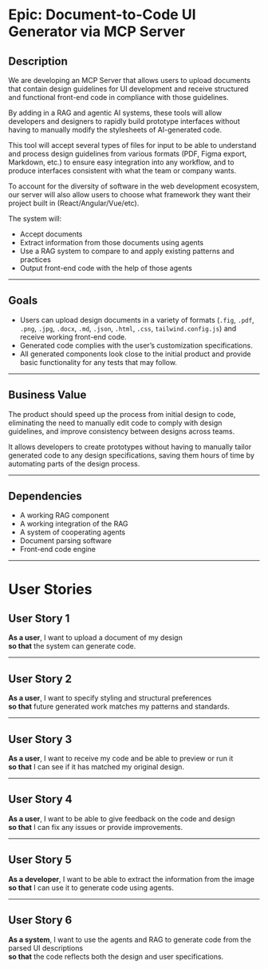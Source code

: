 # Epic: Document-to-Code UI Generator via MCP Server

## Description
We are developing an MCP Server that allows users to upload documents that contain design guidelines for UI development and receive structured and functional front-end code in compliance with those guidelines.

By adding in a RAG and agentic AI systems, these tools will allow developers and designers to rapidly build prototype interfaces without having to manually modify the stylesheets of AI-generated code.

This tool will accept several types of files for input to be able to understand and process design guidelines from various formats (PDF, Figma export, Markdown, etc.) to ensure easy integration into any workflow, and to produce interfaces consistent with what the team or company wants.

To account for the diversity of software in the web development ecosystem, our server will also allow users to choose what framework they want their project built in (React/Angular/Vue/etc).

The system will:
- Accept documents
- Extract information from those documents using agents
- Use a RAG system to compare to and apply existing patterns and practices
- Output front-end code with the help of those agents

---

## Goals
- Users can upload design documents in a variety of formats (`.fig`, `.pdf`, `.png`, `.jpg`, `.docx`, `.md`, `.json`, `.html`, `.css`, `tailwind.config.js`) and receive working front-end code.
- Generated code complies with the user’s customization specifications.
- All generated components look close to the initial product and provide basic functionality for any tests that may follow.

---

## Business Value
The product should speed up the process from initial design to code, eliminating the need to manually edit code to comply with design guidelines, and improve consistency between designs across teams.

It allows developers to create prototypes without having to manually tailor generated code to any design specifications, saving them hours of time by automating parts of the design process.

---

## Dependencies
- A working RAG component
- A working integration of the RAG
- A system of cooperating agents
- Document parsing software
- Front-end code engine

---

# User Stories

## User Story 1
**As a user**, I want to upload a document of my design  
**so that** the system can generate code.

---

## User Story 2
**As a user**, I want to specify styling and structural preferences  
**so that** future generated work matches my patterns and standards.

---

## User Story 3
**As a user**, I want to receive my code and be able to preview or run it  
**so that** I can see if it has matched my original design.

---

## User Story 4
**As a user**, I want to be able to give feedback on the code and design  
**so that** I can fix any issues or provide improvements.

---

## User Story 5
**As a developer**, I want to be able to extract the information from the image  
**so that** I can use it to generate code using agents.

---

## User Story 6
**As a system**, I want to use the agents and RAG to generate code from the parsed UI descriptions  
**so that** the code reflects both the design and user specifications.
